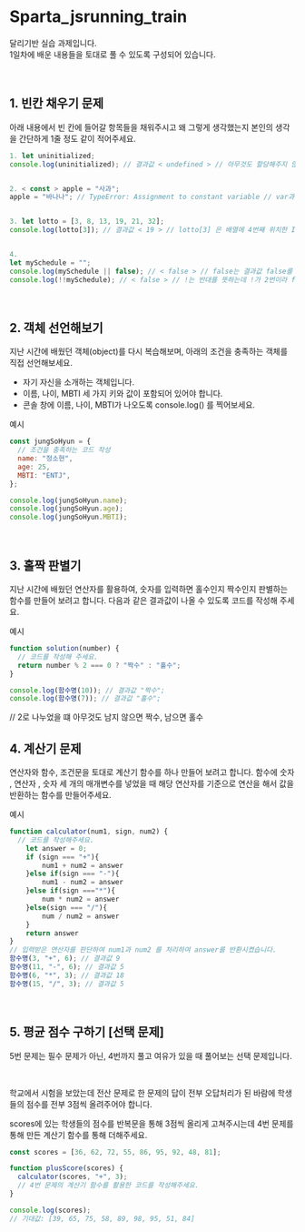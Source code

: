 # Sparta_jsrunning_train

달리기반 실습 과제입니다.  
1일차에 배운 내용들을 토대로 풀 수 있도록 구성되어 있습니다.

&nbsp;

## 1. 빈칸 채우기 문제

아래 내용에서 빈 칸에 들어갈 항목들을 채워주시고 왜 그렇게 생각했는지
본인의 생각을 간단하게 1줄 정도 같이 적어주세요.

```javascript
1. let uninitialized;
console.log(uninitialized); // 결과값 < undefined > // 아무것도 할당해주지 않았기 떄문에 undefined가 뜹니다.


2. < const > apple = "사과";
apple = "바나나"; // TypeError: Assignment to constant variable // var과 let은 재할당이 가능하지만 const는 재할당이 불가합니다.


3. let lotto = [3, 8, 13, 19, 21, 32];
console.log(lotto[3]); // 결과값 < 19 > // lotto[3] 은 배열에 4번째 위치한 Index의 값을 말합니다.


4.
let mySchedule = "";
console.log(mySchedule || false); // < false > // false는 결과값 false를 반환
console.log(!!mySchedule); // < false > // !는 반대를 뜻하는데 !가 2번이라 false

```

&nbsp;

## 2. 객체 선언해보기

지난 시간에 배웠던 객체(object)를 다시 복습해보며, 아래의 조건을 충족하는 객체를 직접 선언해보세요.

- 자기 자신을 소개하는 객체입니다.
- 이름, 나이, MBTI 세 가지 키와 값이 포함되어 있어야 합니다.
- 콘솔 창에 이름, 나이, MBTI가 나오도록 console.log() 를 찍어보세요.

예시

```javascript
const jungSoHyun = {
  // 조건을 충족하는 코드 작성
  name: "정소현",
  age: 25,
  MBTI: "ENTJ",
};

console.log(jungSoHyun.name);
console.log(jungSoHyun.age);
console.log(jungSoHyun.MBTI);
```

&nbsp;

## 3. 홀짝 판별기

지난 시간에 배웠던 연산자를 활용하여, 숫자를 입력하면 홀수인지 짝수인지 판별하는 함수를 만들어 보려고 합니다. 다음과 같은 결과값이 나올 수 있도록 코드를 작성해 주세요.

예시

```javascript
function solution(number) {
  // 코드를 작성해 주세요.
  return number % 2 === 0 ? "짝수" : "홀수";
}

console.log(함수명(10)); // 결과값 "짝수";
console.log(함수명(7)); // 결과값 "홀수";
```

// 2로 나누었을 떄 아무것도 남지 않으면 짝수, 남으면 홀수
&nbsp;

## 4. 계산기 문제

연산자와 함수, 조건문을 토대로 계산기 함수를 하나 만들어 보려고 합니다.
함수에 숫자 , 연산자 , 숫자 세 개의 매개변수를 넣었을 때 해당 연산자를 기준으로 연산을 해서 값을 반환하는 함수를 만들어주세요.

예시

```javascript
function calculator(num1, sign, num2) {
  // 코드를 작성해주세요.
    let answer = 0;
    if (sign === "+"){
        num1 + num2 = answer
    }else if(sign === "-"){
        num1 - num2 = answer
    }else if(sign ==="*"){
        num * num2 = answer
    }else(sign === "/"){
        num / num2 = answer
    }
    return answer
}
// 입력받은 연산자를 판단하여 num1과 num2 를 처리하여 answer를 반환시켰습니다.
함수명(3, "+", 6); // 결과값 9
함수명(11, "-", 6); // 결과값 5
함수명(6, "*", 3); // 결과값 18
함수명(15, "/", 3); // 결과값 5
```

&nbsp;

## 5. 평균 점수 구하기 [선택 문제]

5번 문제는 필수 문제가 아닌, 4번까지 풀고 여유가 있을 때 풀어보는 선택 문제입니다.

&nbsp;

학교에서 시험을 보았는데 전산 문제로 한 문제의 답이 전부 오답처리가 된 바람에 학생들의 점수를 전부 3점씩 올려주어야 합니다.

scores에 있는 학생들의 점수를 반복문을 통해 3점씩 올리게 고쳐주시는데 4번 문제를 통해 만든 계산기 함수를 통해 더해주세요.

```javascript
const scores = [36, 62, 72, 55, 86, 95, 92, 48, 81];

function plusScore(scores) {
  calculator(scores, "+", 3);
  // 4번 문제의 계산기 함수를 활용한 코드를 작성해주세요.
}

console.log(scores);
// 기대값: [39, 65, 75, 58, 89, 98, 95, 51, 84]
```
